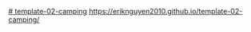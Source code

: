 [# template-02-camping](https://eriknguyen2010.github.io/template-02-camping/)
https://eriknguyen2010.github.io/template-02-camping/
